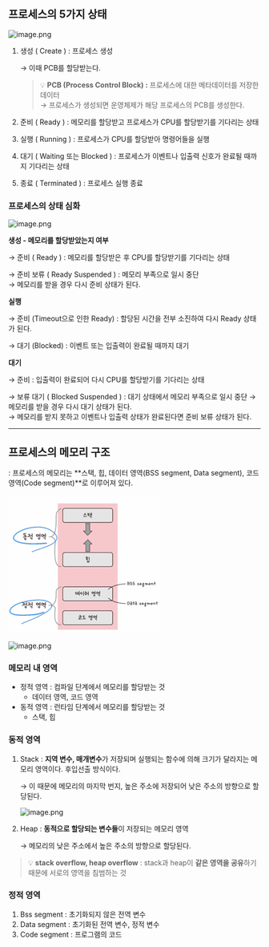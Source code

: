 ## 프로세스의 5가지 상태

![image.png](https://yanghs6.github.io/assets/img/computer_science/1003/1003_01_process_state.png)

1. 생성 ( Create ) : 프로세스 생성 
    
    → 이때 PCB를 할당받는다.
    
    > 💡 **PCB (Process Control Block) :** 프로세스에 대한 메타데이터를 저장한 데이터 <br>
     → 프로세스가 생성되면 운영체제가 해당 프로세스의 PCB를 생성한다.
    
    
2. 준비 ( Ready ) : 메모리를 할당받고 프로세스가 CPU를 할당받기를 기다리는 상태
3. 실행 ( Running ) : 프로세스가 CPU를 할당받아 명령어들을 실행
4. 대기 ( Waiting 또는 Blocked ) : 프로세스가  이벤트나 입출력 신호가 완료될 때까지 기다리는 상태
5. 종료 ( Terminated ) : 프로세스 실행 종료

### 프로세스의 상태 심화

![image.png](https://velog.velcdn.com/images/mingadinga_1234/post/ba910ce9-889b-4671-9a33-995f36733124/image.png)

**생성 - 메모리를 할당받았는지 여부**

→ 준비 ( Ready ) : 메모리를 할당받은 후 CPU를 할당받기를 기다리는 상태

→ 준비 보류 ( Ready Suspended ) : 메모리 부족으로 일시 중단 <br>
→ 메모리를 받을 경우 다시 준비 상태가 된다.

**실행**

→ 준비 (Timeout으로 인한 Ready) : 할당된 시간을 전부 소진하여 다시 Ready 상태가 된다.

→ 대기 (Blocked) : 이벤트 또는 입출력이 완료될 때까지 대기

**대기**

→ 준비 : 입출력이 완료되어 다시 CPU를 할당받기를 기다리는 상태

→ 보류 대기 ( Blocked Suspended ) : 대기 상태에서 메모리 부족으로 일시 중단
→ 메모리를 받을 경우 다시 대기 상태가 된다. <br>
→ 메모리를 받지 못하고 이벤트나 입출력 상태가 완료된다면 준비 보류 상태가 된다.


---

## 프로세스의 메모리 구조

: 프로세스의 메모리는 **스택, 힙, 데이터 영역(BSS segment, Data segment), 코드 영역(Code segment)**로 이루어져 있다.

![alt text](OS_02_Bakhyegyeong.png)

![image.png](https://i.imgur.com/21kg8t5.png)

### 메모리 내 영역

- 정적 영역 : 컴파일 단계에서 메모리를 할당받는 것
    - 데이터 영역, 코드 영역
- 동적 영역 : 런타임 단계에서 메모리를 할당받는 것
    - 스택, 힙

### 동적 영역

1. Stack : **지역 변수, 매개변수**가 저장되며 실행되는 함수에 의해 크기가 달라지는 메모리 영역이다. 후입선출 방식이다.
    
    → 이 때문에 메모리의 마지막 번지, 높은 주소에 저장되어 낮은 주소의 방향으로 할당된다.
    
    ![image.png](https://i.imgur.com/njBJcpH.png)
    

2. Heap : **동적으로 할당되는 변수들**이 저장되는 메모리 영역
    
    → 메모리의 낮은 주소에서 높은 주소의 방향으로 할당된다.
    

> 💡 **stack overflow, heap overflow** : stack과 heap이 **같은 영역을 공유**하기 때문에 서로의 영역을 침범하는 것


### 정적 영역

1. Bss segment : 초기화되지 않은 전역 변수
2. Data segment : 초기화된 전역 변수, 정적 변수
3. Code segment : 프로그램의 코드